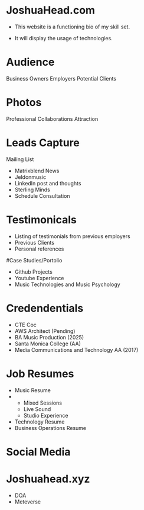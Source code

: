 # JoshuaHead.com
- This website is a functioning bio of my skill set.

- It will display the usage of technologies.

# Audience
Business Owners
Employers
Potential Clients

# Photos
Professional
Collaborations
Attraction

# Leads Capture
Mailing List
- Matrixblend News
- Jeldonmusic
- LinkedIn post and thoughts
- Sterling Minds
- Schedule Consultation

# Testimonicals
- Listing of testimonials from previous employers
- Previous Clients
- Personal references

#Case Studies/Portolio
- Github Projects
- Youtube Experience
- Music Technologies and Music Psychology

# Credendentials
- CTE Coc
- AWS Architect (Pending)
- BA Music Production (2025)
- Santa Monica College (AA)
- Media Communications and Technology AA (2017)

# Job Resumes
- Music Resume
- - Mixed Sessions
  - Live Sound
  - Studio Experience
- Technology Resume
- Business Operations Resume

# Social Media

# Joshuahead.xyz
- DOA
- Meteverse 

